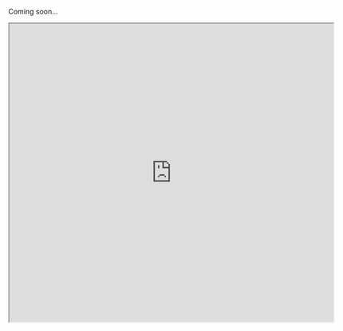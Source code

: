 Coming soon...

<iframe src = "https://rfnajera.github.io/Baltimore-Homicide-Mapping/choropleth_shootings_homicides.html" width = "650" height = "600">
</iframe>
